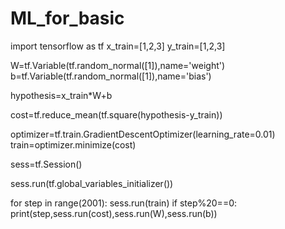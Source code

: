 # ML_for_basic

import tensorflow as tf
x_train=[1,2,3]
y_train=[1,2,3]

W=tf.Variable(tf.random_normal([1]),name='weight')
b=tf.Variable(tf.random_normal([1]),name='bias')

hypothesis=x_train*W+b

cost=tf.reduce_mean(tf.square(hypothesis-y_train))

optimizer=tf.train.GradientDescentOptimizer(learning_rate=0.01)
train=optimizer.minimize(cost)

sess=tf.Session()

sess.run(tf.global_variables_initializer())

for step in range(2001):
    sess.run(train)
    if step%20==0:
        print(step,sess.run(cost),sess.run(W),sess.run(b))
